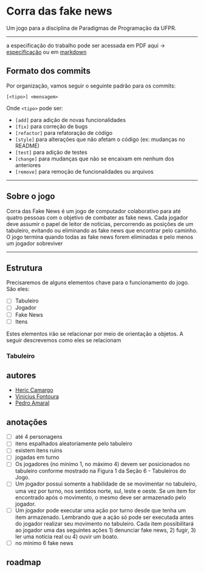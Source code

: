 # Corra das fake news

Um jogo para a disciplina de Paradigmas de Programação da UFPR.
***

a especificação do trabalho pode ser acessada em PDF aqui -> [especificação](ProjetoPratico_CI1062_novo.pdf)
ou em [markdown](ProjetoPratico_CI1062_novo.md)

## Formato dos commits

Por organização, vamos seguir o seguinte padrão para os commits:

```text
[<tipo>] <mensagem>
```

Onde `<tipo>` pode ser:

- `[add]` para adição de novas funcionalidades
- `[fix]` para correção de bugs
- `[refactor]` para refatoração de código
- `[style]` para alterações que não afetam o código (ex: mudanças no README)
- `[test]` para adição de testes
- `[change]` para mudanças que não se encaixam em nenhum dos anteriores
- `[remove]` para remoção de funcionalidades ou arquivos

***

## Sobre o jogo

Corra das Fake News é um jogo de computador colaborativo para até quatro pessoas com
o objetivo de combater as fake news. Cada jogador deve assumir o papel de leitor de
notícias, percorrendo as posições de um tabuleiro, evitando ou eliminando as fake news que
encontrar pelo caminho. O jogo termina quando todas as fake news forem eliminadas e pelo
menos um jogador sobreviver

***

## Estrutura

Precisaremos de alguns elementos chave para o funcionamento do jogo. São eles:

- [ ] Tabuleiro
- [ ] Jogador
- [ ] Fake News
- [ ] Itens

Estes elementos irão se relacionar por meio de orientação a objetos. A seguir descrevemos como eles se relacionam

### Tabuleiro

## autores

- [Heric Camargo](https://github.com/herijooj)
- [Vinicius Fontoura](https://github.com/FontouraAbreu)
- [Pedro Amaral](https://github.com/amalra1)

## anotações

- [ ] até 4 personagens
- [ ] itens espalhados aleatoriamente pelo tabuleiro
- [ ] existem itens ruins
- [ ] jogadas em turno
- [ ] Os jogadores (no mínimo 1, no máximo 4) devem ser posicionados no tabuleiro
conforme mostrado na Figura 1 da Seção 6 - Tabuleiros do Jogo.
- [ ] Um jogador possui somente a habilidade de se movimentar no tabuleiro, uma vez por
turno, nos sentidos norte, sul, leste e oeste. Se um item for encontrado após o
movimento, o mesmo deve ser armazenado pelo jogador.
- [ ] Um jogador pode executar uma ação por turno desde que tenha um item armazenado.
Lembrando que a ação só pode ser executada antes do jogador realizar seu
movimento no tabuleiro. Cada item possibilitará ao jogador uma das seguintes ações 1) denunciar fake news, 2) fugir, 3) ler uma notícia real ou 4) ouvir um boato.
- [ ] no minimo 6 fake news

## roadmap
